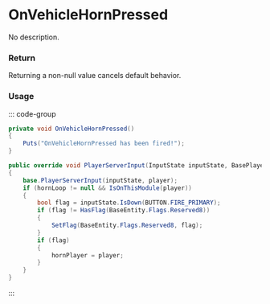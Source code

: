 <Badge type="danger" text="Carbon Compatible"/><Badge type="warning" text="Oxide Compatible"/>
# OnVehicleHornPressed
No description.
### Return
Returning a non-null value cancels default behavior.

### Usage
::: code-group
```csharp [Example]
private void OnVehicleHornPressed()
{
	Puts("OnVehicleHornPressed has been fired!");
}
```
```csharp [Source — Assembly-CSharp @ VehicleModuleSeating]
public override void PlayerServerInput(InputState inputState, BasePlayer player)
{
	base.PlayerServerInput(inputState, player);
	if (hornLoop != null && IsOnThisModule(player))
	{
		bool flag = inputState.IsDown(BUTTON.FIRE_PRIMARY);
		if (flag != HasFlag(BaseEntity.Flags.Reserved8))
		{
			SetFlag(BaseEntity.Flags.Reserved8, flag);
		}
		if (flag)
		{
			hornPlayer = player;
		}
	}
}

```
:::
